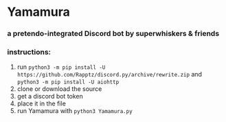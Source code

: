 # Yamamura
### a pretendo-integrated Discord bot by superwhiskers & friends

### instructions:
1. run `python3 -m pip install -U https://github.com/Rapptz/discord.py/archive/rewrite.zip` and ``python3 -m pip install -U aiohttp``
2. clone or download the source
3. get a discord bot token
4. place it in the file
5. run Yamamura with `python3 Yamamura.py`
